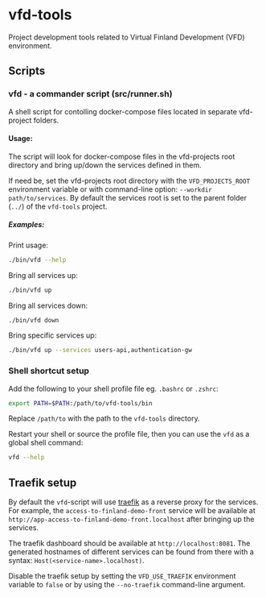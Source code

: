 # vfd-tools

Project development tools related to Virtual Finland Development (VFD) environment.

## Scripts

### **vfd** - a commander script (src/runner.sh)

A shell script for contolling docker-compose files located in separate vfd-project folders.

#### **Usage:**

The script will look for docker-compose files in the vfd-projects root directory and bring up/down the services defined in them.

If need be, set the vfd-projects root directory with the `VFD_PROJECTS_ROOT` environment variable or with command-line option: `--workdir path/to/services`. By default the services root is set to the parent folder (`../`) of the `vfd-tools` project.

##### **Examples:**

Print usage:

```bash
./bin/vfd --help
```

Bring all services up:

```bash
./bin/vfd up
```

Bring all services down:

```bash
./bin/vfd down
```

Bring specific services up:

```bash
./bin/vfd up --services users-api,authentication-gw
```

### Shell shortcut setup

Add the following to your shell profile file eg. `.bashrc` or `.zshrc`:

```bash
export PATH=$PATH:/path/to/vfd-tools/bin
```

Replace `/path/to` with the path to the `vfd-tools` directory.

Restart your shell or source the profile file, then you can use the `vfd` as a global shell command:

```bash
vfd --help
```

## Traefik setup

By default the `vfd`-script will use [traefik](https://github.com/traefik/traefik) as a reverse proxy for the services. For example, the `access-to-finland-demo-front` service will be available at `http://app-access-to-finland-demo-front.localhost` after bringing up the services.

The traefik dashboard should be available at `http://localhost:8081`. The generated hostnames of different services can be found from there with a syntax: `Host(<service-name>.localhost)`.

Disable the traefik setup by setting the `VFD_USE_TRAEFIK` environment variable to `false` or by using the `--no-traefik` command-line argument.
